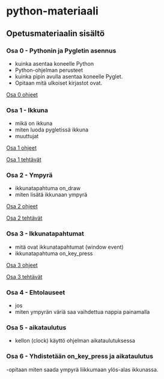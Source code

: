 # python-materiaali

## Opetusmateriaalin sisältö

### Osa 0 - Pythonin ja Pygletin asennus
- kuinka asentaa koneelle Python
- Python-ohjelman perusteet
- kuinka pipin avulla asentaa koneelle Pyglet.
- Opitaan mitä ulkoiset kirjastot ovat.

[Osa 0 ohjeet](osa0/ohjeet.md)

### Osa 1 - Ikkuna
- mikä on ikkuna
- miten luoda pygletissä ikkuna
- muuttujat

[Osa 1 ohjeet](osa1/ohjeet.md)

[Osa 1 tehtävät](osa1/tehtävät.md)

### Osa 2 - Ympyrä
- ikkunatapahtuma on_draw
- miten lisätä ikkunaan ympyrä

[Osa 2 ohjeet](osa2/ohjeet.md)

[Osa 2 tehtävät](osa2/tehtävät.md)

### Osa 3 - Ikkunatapahtumat
- mitä ovat ikkunatapahtumat (window event)
- ikkunatapahtuma on_key_press

[Osa 3 ohjeet](osa3/ohjeet.md)

[Osa 3 tehtävät](osa3/tehtävät.md)

### Osa 4 - Ehtolauseet
- jos
- miten ympyrän väriä saa vaihdettua nappia painamalla

### Osa 5 - aikataulutus
- kellon (clock) käyttö ohjelman aikataulutuksessa

### Osa 6 - Yhdistetään on_key_press ja aikataulutus
-opitaan miten saada ympyrä liikkumaan ylös-alas ikkunassa.
